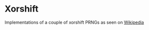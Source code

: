# Xorshift
Implementations of a couple of xorshift PRNGs as seen on [Wikipedia](https://en.wikipedia.org/wiki/Xorshift)
